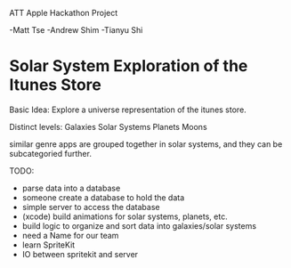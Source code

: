 ATT Apple Hackathon Project

-Matt Tse
-Andrew Shim
-Tianyu Shi

Solar System Exploration of the Itunes Store
=====

Basic Idea:
Explore a universe representation of the itunes store.  

Distinct levels:
Galaxies
Solar Systems
Planets
Moons

similar genre apps are grouped together in solar systems, and they can be subcategoried further.  

TODO:
- parse data into a database
- someone create a database to hold the data
- simple server to access the database
- (xcode) build animations for solar systems, planets, etc.
- build logic to organize and sort data into galaxies/solar systems
- need a Name for our team
- learn SpriteKit
- IO between spritekit and server
